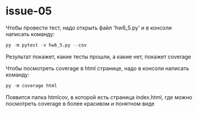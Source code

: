 # issue-05
Чтобы провести тест, надо открыть файл 'hw6_5.py' и в консоли написать команду:

```python
py -m pytest -v hw6_5.py --cov
```

Результат покажет, какие тесты прошли, а какие нет, покажет coverage

Чтобы посмотреть coverage в html странице, надо в консоли написать команду:

```python
py -m coverage html
```

Появится папка htmlcov, в которой есть страница index.html, где можно посмотреть coverage в более красивом и понятном виде
